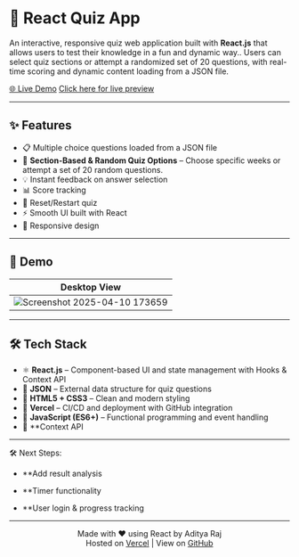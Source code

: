 # 🧠 React Quiz App
An interactive, responsive quiz web application built with **React.js** that allows users to test their knowledge in a fun and dynamic way.. Users can select quiz sections or attempt a randomized set of 20 questions, with real-time scoring and dynamic content loading from a JSON file.

[🌐 Live Demo]((http://quiz-app-git-main-aditya-rajs-projects-ec43eb62.vercel.app))
 <a href="[https://vercel.com](http://quiz-app-git-main-aditya-rajs-projects-ec43eb62.vercel.app)">Click here for live preview</a> 

---

## ✨ Features

- 📋 Multiple choice questions loaded from a JSON file
- 📂 **Section-Based & Random Quiz Options** – Choose specific weeks or attempt a set of 20 random questions.
- 💡 Instant feedback on answer selection
- 📊 Score tracking
- 🔄 Reset/Restart quiz
- ⚡ Smooth UI built with React
- 📱 Responsive design

---

## 🚀 Demo

| Desktop View  |
|-----------------|
| ![Screenshot 2025-04-10 173659](https://github.com/user-attachments/assets/066ba0eb-a289-4c8d-b71a-55754cdd5021)|



---

## 🛠️ Tech Stack

- ⚛️ **React.js** – Component-based UI and state management with Hooks & Context API
- 📄 **JSON** – External data structure for quiz questions
- 🎨 **HTML5 + CSS3** – Clean and modern styling
- 🚀 **Vercel** – CI/CD and deployment with GitHub integration
- 📜 **JavaScript (ES6+)** – Functional programming and event handling
- 🚀 **Context API

---
🛠 Next Steps:

- **Add result analysis

- **Timer functionality

- **User login & progress tracking

---

<p align="center">
  Made with ❤️ using React by Aditya Raj<br />
  Hosted on <a href="https://vercel.com">Vercel</a> | View on <a href="https://github.com/ADITYARAJ97513/quiz_app">GitHub</a>
</p>




